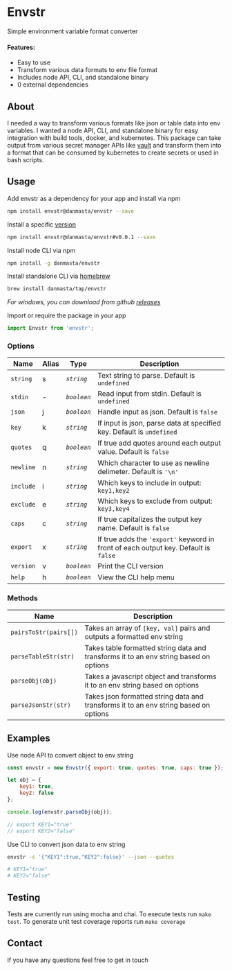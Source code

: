 # Envstr
Simple environment variable format converter

#### Features:
* Easy to use
* Transform various data formats to env file format
* Includes node API, CLI, and standalone binary
* 0 external dependencies

## About
I needed a way to transform various formats like json or table data into env variables. I wanted a node API, CLI, and standalone binary for easy integration with build tools, docker, and kubernetes. This package can take output from various secret manager APIs like [vault](https://github.com/hashicorp/vault) and transform them into a format that can be consumed by kubernetes to create secrets or used in bash scripts.

## Usage
Add envstr as a dependency for your app and install via npm
```sh
npm install envstr@danmasta/envstr --save
```
Install a specific [version](https://github.com/danmasta/envstr/tags)
```sh
npm install envstr@danmasta/envstr#v0.0.1 --save
```
Install node CLI via npm
```sh
npm install -g danmasta/envstr
```
Install standalone CLI via [homebrew](https://github.com/danmasta/homebrew-tap)
```sh
brew install danmasta/tap/envstr
```
*For windows, you can download from github [releases](https://github.com/danmasta/envstr/releases)*

Import or require the package in your app
```js
import Envstr from 'envstr';
```

### Options
Name | Alias | Type | Description
-----|-------|------|------------
`string` | s | *`string`* | Text string to parse. Default is `undefined`
`stdin` | - | *`boolean`* | Read input from stdin. Default is `undefined`
`json` | j | *`boolean`* | Handle input as json. Default is `false`
`key` | k | *`string`* | If input is json, parse data at specified key. Default is `undefined`
`quotes` | q | *`boolean`* | If true add quotes around each output value. Default is `false`
`newline` | n | *`string`* | Which character to use as newline delimeter. Default is `'\n'`
`include` | i | *`string`* | Which keys to include in output: `key1,key2`
`exclude` | e | *`string`* | Which keys to exclude from output: `key3,key4`
`caps` | c | *`string`* | If true capitalizes the output key name. Default is `false`
`export` | x | *`string`* | If true adds the `'export'` keyword in front of each output key. Default is `false`
`version` | v | *`boolean`* | Print the CLI version
`help` | h | *`boolean`* | View the CLI help menu

### Methods
Name | Description
-----|------------
`pairsToStr(pairs[])` | Takes an array of `[key, val]` pairs and outputs a formatted env string
`parseTableStr(str)` | Takes table formatted string data and transforms it to an env string based on options
`parseObj(obj)` | Takes a javascript object and transforms it to an env string based on options
`parseJsonStr(str)` | Takes json formatted string data and transforms it to an env string based on options

## Examples
Use node API to convert object to env string
```js
const envstr = new Envstr({ export: true, quotes: true, caps: true });

let obj = {
    key1: true,
    key2: false
};

console.log(envstr.parseObj(obj));

// export KEY1="true"
// export KEY2="false"
```

Use CLI to convert json data to env string
```bash
envstr -s '{"KEY1":true,"KEY2":false}' --json --quotes

# KEY1="true"
# KEY2="false"
```

## Testing
Tests are currently run using mocha and chai. To execute tests run `make test`. To generate unit test coverage reports run `make coverage`

## Contact
If you have any questions feel free to get in touch
